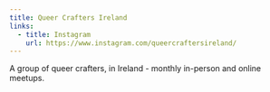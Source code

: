 ```yaml
---
title: Queer Crafters Ireland
links:
  - title: Instagram
    url: https://www.instagram.com/queercraftersireland/
---
```

A group of queer crafters, in Ireland - monthly in-person and online meetups.